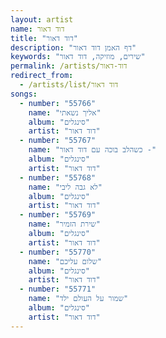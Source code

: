 ```yaml
---
layout: artist
name: דוד דאור
title: "דוד דאור"
description: "דף האמן דוד דאור"
keywords: "שירים, מוזיקה, דוד דאור"
permalink: /artists/דוד-דאור
redirect_from:
  - /artists/list/דוד דאור
songs:
  - number: "55766"
    name: "אליך נשאתי"
    album: "סינגלים"
    artist: "דוד דאור"
  - number: "55767"
    name: "כשהלב בוכה עם דוד דאור -"
    album: "סינגלים"
    artist: "דוד דאור"
  - number: "55768"
    name: "לא גבה ליבי"
    album: "סינגלים"
    artist: "דוד דאור"
  - number: "55769"
    name: "שירת הזמיר"
    album: "סינגלים"
    artist: "דוד דאור"
  - number: "55770"
    name: "שלום עליכם"
    album: "סינגלים"
    artist: "דוד דאור"
  - number: "55771"
    name: "שמור על העולם ילד"
    album: "סינגלים"
    artist: "דוד דאור"
---
```

